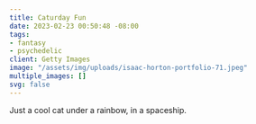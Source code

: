```yaml
---
title: Caturday Fun
date: 2023-02-23 00:50:48 -08:00
tags:
- fantasy
- psychedelic
client: Getty Images
image: "/assets/img/uploads/isaac-horton-portfolio-71.jpeg"
multiple_images: []
svg: false
---
```


Just a cool cat under a rainbow, in a spaceship.